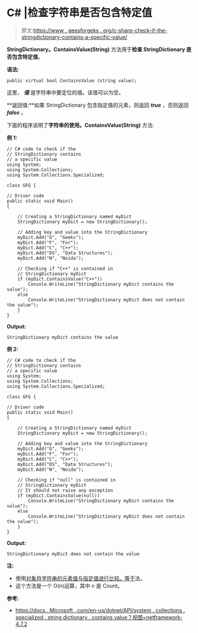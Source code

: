 # C# |检查字符串是否包含特定值

> 原文:[https://www . geesforgeks . org/c-sharp-check-if-the-stringdictionary-contains-a-specific-value/](https://www.geeksforgeeks.org/c-sharp-check-if-the-stringdictionary-contains-a-specific-value/)

**StringDictionary。ContainsValue(String)** 方法用于**检查 StringDictionary 是否包含特定值**。

**语法:**

```
public virtual bool ContainsValue (string value);

```

这里， ***值*** 是字符串中要定位的值。该值可以为空。

**返回值:**如果 StringDictionary 包含指定值的元素，则返回 ***true*** ，否则返回 ***false*** 。

下面的程序说明了**字符串的使用。ContainsValue(String)** 方法:

**例 1:**

```
// C# code to check if the
// StringDictionary contains
// a specific value
using System;
using System.Collections;
using System.Collections.Specialized;

class GFG {

// Driver code
public static void Main()
{

    // Creating a StringDictionary named myDict
    StringDictionary myDict = new StringDictionary();

    // Adding key and value into the StringDictionary
    myDict.Add("G", "Geeks");
    myDict.Add("F", "For");
    myDict.Add("C", "C++");
    myDict.Add("DS", "Data Structures");
    myDict.Add("N", "Noida");

    // Checking if "C++" is contained in
    // StringDictionary myDict
    if (myDict.ContainsValue("C++"))
        Console.WriteLine("StringDictionary myDict contains the value");
    else
        Console.WriteLine("StringDictionary myDict does not contain the value");
    }
}
```

**Output:**

```
StringDictionary myDict contains the value

```

**例 2:**

```
// C# code to check if the
// StringDictionary contains
// a specific value
using System;
using System.Collections;
using System.Collections.Specialized;

class GFG {

// Driver code
public static void Main()
{

    // Creating a StringDictionary named myDict
    StringDictionary myDict = new StringDictionary();

    // Adding key and value into the StringDictionary
    myDict.Add("G", "Geeks");
    myDict.Add("F", "For");
    myDict.Add("C", "C++");
    myDict.Add("DS", "Data Structures");
    myDict.Add("N", "Noida");

    // Checking if "null" is contained in
    // StringDictionary myDict
    // It should not raise any exception
    if (myDict.ContainsValue(null))
        Console.WriteLine("StringDictionary myDict contains the value");
    else
        Console.WriteLine("StringDictionary myDict does not contain the value");
    }
}
```

**Output:**

```
StringDictionary myDict does not contain the value

```

**注:**

*   使用[对象将字符串的元素值与指定值进行比较。等于](https://docs.microsoft.com/en-us/dotnet/api/system.object.equals?view=netframework-4.7.2)法。
*   这个方法是一个 O(n)运算，其中 n 是 Count。

**参考:**

*   [https://docs . Microsoft . com/en-us/dotnet/API/system . collections . specialized . string dictionary . contains value？视图=netframework-4.7.2](https://docs.microsoft.com/en-us/dotnet/api/system.collections.specialized.stringdictionary.containsvalue?view=netframework-4.7.2)